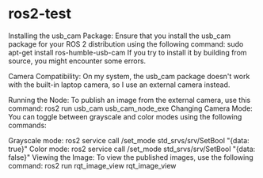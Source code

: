 # ros2-test

Installing the usb_cam Package:
Ensure that you install the usb_cam package for your ROS 2 distribution using the following command:
sudo apt-get install ros-humble-usb-cam
If you try to install it by building from source, you might encounter some errors.

Camera Compatibility:
On my system, the usb_cam package doesn't work with the built-in laptop camera, so I use an external camera instead.

Running the Node:
To publish an image from the external camera, use this command:
ros2 run usb_cam usb_cam_node_exe
Changing Camera Mode:
You can toggle between grayscale and color modes using the following commands:

Grayscale mode:
ros2 service call /set_mode std_srvs/srv/SetBool "{data: true}"
Color mode:
ros2 service call /set_mode std_srvs/srv/SetBool "{data: false}"
Viewing the Image:
To view the published images, use the following command:
ros2 run rqt_image_view rqt_image_view
